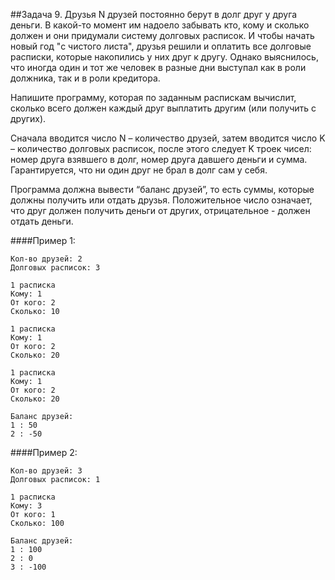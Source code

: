 ##Задача 9. Друзья
N друзей постоянно берут в долг друг у друга деньги. В какой-то момент им надоело забывать кто, кому и сколько должен и они придумали систему долговых расписок. И чтобы начать новый год "с чистого листа", друзья решили и оплатить все долговые расписки, которые накопились у них друг к другу. Однако выяснилось, что иногда один и тот же человек в разные дни выступал как в роли должника, так и в роли кредитора.

Напишите программу, которая по заданным распискам вычислит, сколько всего должен каждый друг выплатить другим (или получить с других).

Сначала вводится число N – количество друзей, затем вводится число K – количество долговых расписок, после этого следует K троек чисел: номер друга взявшего в долг, номер друга давшего деньги и сумма. Гарантируется, что ни один друг не брал в долг сам у себя.

Программа должна вывести “баланс друзей”, то есть суммы, которые должны получить или отдать друзья. Положительное число означает, что друг должен получить деньги от других, отрицательное - должен отдать деньги.


####Пример 1:
```
Кол-во друзей: 2
Долговых расписок: 3

1 расписка
Кому: 1
От кого: 2
Сколько: 10

1 расписка
Кому: 1
От кого: 2
Сколько: 20

1 расписка
Кому: 1
От кого: 2
Сколько: 20

Баланс друзей:
1 : 50
2 : -50
```

####Пример 2:
```
Кол-во друзей: 3
Долговых расписок: 1

1 расписка
Кому: 3
От кого: 1
Сколько: 100

Баланс друзей:
1 : 100
2 : 0
3 : -100

```